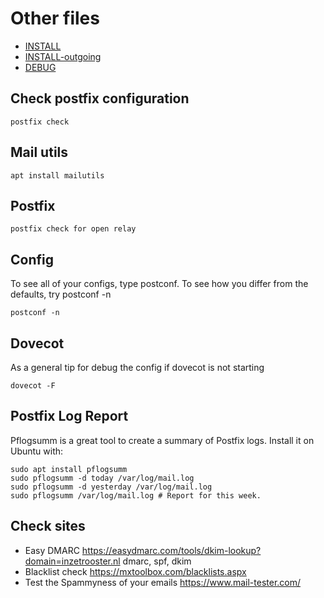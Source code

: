 # Other files
* [INSTALL](./INSTALL.md)
* [INSTALL-outgoing](./INSTALL-outgoing.md)
* [DEBUG](./DEBUG.md)

## Check postfix configuration

    postfix check

## Mail utils

    apt install mailutils

## Postfix

    postfix check for open relay

## Config

To see all of your configs, type postconf. To see how you differ from the defaults, try postconf -n

    postconf -n

## Dovecot

As a general tip for debug the config if dovecot is not starting

    dovecot -F


## Postfix Log Report

Pflogsumm is a great tool to create a summary of Postfix logs. Install it on Ubuntu with:

    sudo apt install pflogsumm
    sudo pflogsumm -d today /var/log/mail.log
    sudo pflogsumm -d yesterday /var/log/mail.log
    sudo pflogsumm /var/log/mail.log # Report for this week.

## Check sites
* Easy DMARC <https://easydmarc.com/tools/dkim-lookup?domain=inzetrooster.nl> dmarc, spf, dkim
* Blacklist check <https://mxtoolbox.com/blacklists.aspx>
* Test the Spammyness of your emails <https://www.mail-tester.com/>


